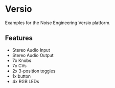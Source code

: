 # Versio

Examples for the Noise Engineering Versio platform.

## Features

- Stereo Audio Input
- Stereo Audio Output
- 7x Knobs
- 7x CVs
- 2x 3-position toggles
- 1x button
- 4x RGB LEDs

